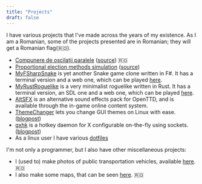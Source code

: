 ```yaml
---
title: "Projects"
draft: false
---
```


I have various projects that I've made across the years of my existence. As I am a Romanian, some of the projects presented are in Romanian; they will get a Romanian flag(🇷🇴).

- [Compunere de oscilații paralele](/fizoscomp) ([source](https://github.com/ALEX11BR/fizoscom)) 🇷🇴
- [Proportional election methods simulation](/proportional-election-simulation) ([source](https://github.com/ALEX11BR/proportional-election-simulation))
- [MyFSharpSnake](https://github.com/ALEX11BR/MyFSharpSnake) is yet another Snake game clone written in F#. It has a terminal version and a web one, which can be played [here](/myfsharpsnake-web).
- [MyRustRoguelike](https://github.com/ALEX11BR/MyRustRoguelike) is a very minimalist roguelike written in Rust. It has a terminal version, an SDL one and a web one, which can be played [here](/myrustroguelike-web).
- [AltSFX](https://github.com/ALEX11BR/AltSFX) is an alternative sound effects pack for OpenTTD, and is available through the in-game online content system.
- [ThemeChanger](https://github.com/ALEX11BR/ThemeChanger) lets you change GUI themes on Linux with ease. ([blogpost](/posts/themechanger))
- [gxhk](https://github.com/ALEX11BR/gxhk) is a hotkey daemon for X configurable on-the-fly using sockets. ([blogpost](/posts/gxhk))
- As a linux user I have various [dotfiles](https://github.com/ALEX11BR/dotfiles)

I'm not only a programmer, but I also have other miscellaneous projects:

- I (used to) make photos of public transportation vehicles, available [here](https://alexioanpopa.blogspot.com/p/poze-vehicule-transport-in-comun.html). 🇷🇴
- I also make some maps, that can be seen [here](https://alexioanpopa.blogspot.com/search/label/H%C4%83r%C8%9Bi). 🇷🇴

